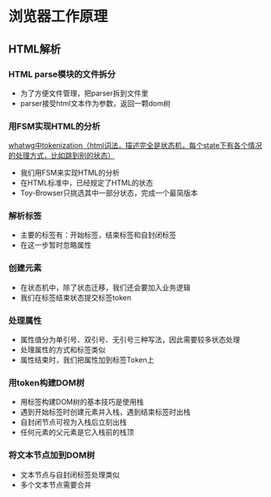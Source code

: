 # 浏览器工作原理

## HTML解析

### HTML parse模块的文件拆分

* 为了方便文件管理，把parser拆到文件里
* parser接受html文本作为参数，返回一颗dom树

### 用FSM实现HTML的分析

[whatwg中tokenization（html词法，描述完全是状态机，每个state下有各个情况的处理方式，比如跳到别的状态）](https://html.spec.whatwg.org/multipage/parsing.html#tokenization)

* 我们用FSM来实现HTML的分析
* 在HTML标准中，已经规定了HTML的状态
* Toy-Browser只挑选其中一部分状态，完成一个最简版本

### 解析标签

* 主要的标签有：开始标签，结束标签和自封闭标签
* 在这一步暂时忽略属性

### 创建元素

* 在状态机中，除了状态迁移，我们还会要加入业务逻辑
* 我们在标签结束状态提交标签token

### 处理属性

* 属性值分为单引号、双引号、无引号三种写法，因此需要较多状态处理
* 处理属性的方式和标签类似
* 属性结束时，我们把属性加到标签Token上

### 用token构建DOM树

* 用标签构建DOM树的基本技巧是使用栈
* 遇到开始标签时创建元素并入栈，遇到结束标签时出栈
* 自封闭节点可视为入栈后立刻出栈
* 任何元素的父元素是它入栈前的栈顶

### 将文本节点加到DOM树

* 文本节点与自封闭标签处理类似
* 多个文本节点需要合并